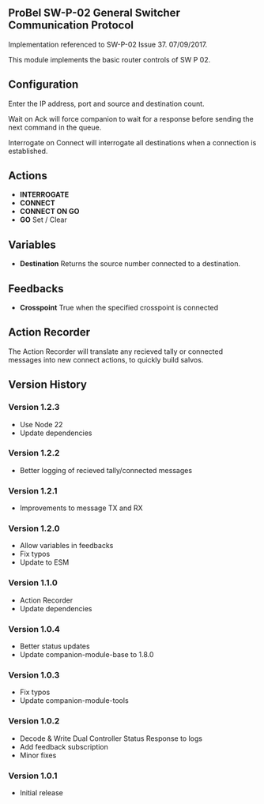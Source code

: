 ## ProBel SW-P-02 General Switcher Communication Protocol

Implementation referenced to SW-P-02 Issue 37. 07/09/2017.

This module implements the basic router controls of SW P 02. 

## Configuration
Enter the IP address, port and source and destination count.

Wait on Ack will force companion to wait for a response before sending the next command in the queue. 

Interrogate on Connect will interrogate all destinations when a connection is established.

## Actions
- **INTERROGATE** 
- **CONNECT** 
- **CONNECT ON GO** 
- **GO** Set / Clear

## Variables
- **Destination** Returns the source number connected to a destination.

## Feedbacks
- **Crosspoint** True when the specified crosspoint is connected

## Action Recorder
The Action Recorder will translate any recieved tally or connected messages into new connect actions, to quickly build salvos.

## Version History

### Version 1.2.3
- Use Node 22
- Update dependencies

### Version 1.2.2
- Better logging of recieved tally/connected messages

### Version 1.2.1
- Improvements to message TX and RX

### Version 1.2.0
- Allow variables in feedbacks
- Fix typos
- Update to ESM

### Version 1.1.0
- Action Recorder
- Update dependencies

### Version 1.0.4
- Better status updates
- Update companion-module-base to 1.8.0

### Version 1.0.3
- Fix typos
- Update companion-module-tools

### Version 1.0.2
- Decode & Write Dual Controller Status Response to logs
- Add feedback subscription
- Minor fixes

### Version 1.0.1
- Initial release
